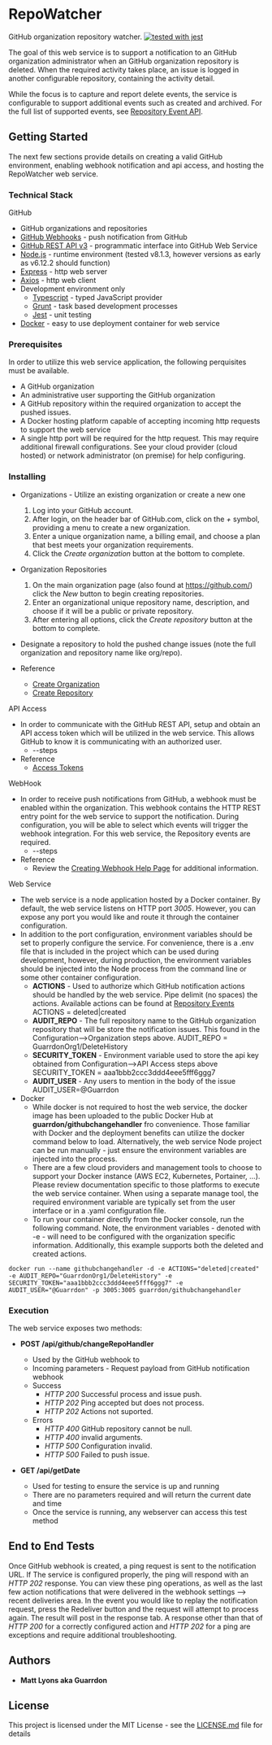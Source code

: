 # RepoWatcher

GitHub organization repository watcher.  [![tested with jest](https://img.shields.io/badge/tested_with-jest-99424f.svg)](https://github.com/facebook/jest)

The goal of this web service is to support a notification to an GitHub organization administrator when an GitHub organization repository is deleted.  When the required activity takes place, an issue is logged in another configurable repository, containing the activity detail.

While the focus is to capture and report delete events, the service is configurable to support additional events such as created and archived.  For the full list of supported events, see [Repository Event API](https://developer.github.com/v3/activity/events/types/#repositoryevent).

## Getting Started

The next few sections provide details on creating a valid GitHub environment, enabling webhook notification and api access, and hosting the RepoWatcher web service.

### Technical Stack

GitHub
  * GitHub organizations and repositories
  * [GitHub Webhooks](https://developer.github.com/webhooks/creating/) - push notification from GitHub
  * [GitHub REST API v3](https://developer.github.com/v3/) - programmatic interface into GitHub 
Web Service
  * [Node.js](https://nodejs.org/en/) - runtime environment (tested v8.1.3, however versions as early as v6.12.2  should function)
  * [Express](https://github.com/expressjs/express) - http web server
  * [Axios](https://github.com/axios/axios) - http web client 
  * Development environment only
    * [Typescript](https://github.com/Microsoft/TypeScript) - typed JavaScript provider
    * [Grunt](https://github.com/gruntjs/grunt) - task based development processes
    * [Jest](https://github.com/facebook/jest) - unit testing
  * [Docker](https://www.docker.com) - easy to use deployment container for web service

### Prerequisites

In order to utilize this web service application, the following perquisites must be available.
  * A GitHub organization
  * An administrative user supporting the GitHub organization
  * A GitHub repository within the required organization to accept the pushed issues.
  * A Docker hosting platform capable of accepting incoming http requests to support the web service
  * A single http port will be required for the http request.  This may require additional firewall configurations.  See your cloud provider (cloud hosted) or network administrator (on premise) for help configuring.

### Installing

 * Organizations - Utilize an existing organization or create a new one
    
    1. Log into your GitHub account.
    2. After login, on the header bar of GitHub.com, click on the _+_ symbol, providing a menu to create a new organization.
    3. Enter a unique organization name, a billing email, and choose a plan that best meets your organization requirements.
    4. Click the _Create organization_ button at the bottom to complete.

  * Organization Repositories

    1. On the main organization page (also found at https://github.com/<Organization>) click the _New_ button to begin creating repositories.
    2. Enter an organizational unique repository name, description, and choose if it will be a public or private repository.
    3. After entering all options, click the _Create repository_ button at the bottom to complete.
      
  * Designate a repository to hold the pushed change issues (note the full organization and repository name like org/repo).
  * Reference
    * [Create Organization](https://help.github.com/articles/creating-a-new-organization-from-scratch/)
    * [Create Repository](https://help.github.com/articles/creating-a-new-repository/)
    
API Access
  * In order to communicate with the GitHub REST API, setup and obtain an API access token which will be utilized in the web service.  This allows GitHub to know it is communicating with an authorized user.
    * --steps 
  * Reference
    * [Access Tokens](https://help.github.com/articles/creating-a-personal-access-token-for-the-command-line/)

WebHook
  * In order to receive push notifications from GitHub, a webhook must be enabled within the organization.  This webhook contains the HTTP REST entry point for the web service to support the notification.  During configuration, you will be able to select which events will trigger the webhook integration.  For this web service, the Repository events are required.
    * --steps
  * Reference
    * Review the [Creating Webhook Help Page](https://developer.github.com/webhooks/creating/#setting-up-a-webhook) for additional information. 

Web Service
  * The web service is a node application hosted by a Docker container.  By default, the web service listens on HTTP port _3005_.  However, you can expose any port you would like and route it through the container configuration.
  * In addition to the port configuration, environment variables should be set to properly configure the service.  For convenience, there is a .env file that is included in the project which can be used during development, however, during production, the environment variables should be injected into the Node process from the command line or some other container configuration.
    * **ACTIONS** - Used to authorize which GitHub notification actions should be handled by the web service.  Pipe delimit (no spaces) the actions.  Available actions can be found at [Repository Events](https://developer.github.com/v3/activity/events/types/#repositoryevent)
	ACTIONS = deleted|created 
    * **AUDIT_REPO** - The full repository name to the GitHub organization repository that will be store the notification issues.  This found in the Configuration-->Organization steps above.
	AUDIT_REPO = GuarrdonOrg1/DeleteHistory 
    * **SECURITY_TOKEN** - Environment variable used to store the api key obtained from Configuration-->API Access steps above
	SECURITY_TOKEN = aaa1bbb2ccc3ddd4eee5fff6ggg7
    * **AUDIT_USER**  - Any users to mention in the body of the issue 
	AUDIT_USER=@Guarrdon
  * Docker
    * While docker is not required to host the web service, the docker image has been uploaded to the public Docker Hub at **guarrdon/githubchangehandler** fro convenience.  Those familiar with Docker and the deployment benefits can utilize the docker command below to load.  Alternatively, the web service Node project can be run manually - just ensure the environment variables are injected into the process.
    * There are a few cloud providers and management tools to choose to support your Docker instance (AWS EC2, Kubernetes, Portainer, …).  Please review documentation specific to those platforms to execute the web service container.  When using a separate manage tool, the required environment variable are typically set from the user interface or in a .yaml configuration file.
    * To run your container directly from the Docker console, run the following command.  Note, the environment variables - denoted with -e - will need to be configured with the organization specific information.  Additionally, this example supports both the deleted and created actions.
```{r, engine='bash', docker_run}
docker run --name githubchangehandler -d -e ACTIONS="deleted|created" -e AUDIT_REPO="GuarrdonOrg1/DeleteHistory" -e SECURITY_TOKEN="aaa1bbb2ccc3ddd4eee5fff6ggg7" -e AUDIT_USER="@Guarrdon" -p 3005:3005 guarrdon/githubchangehandler 
```

### Execution

The web service exposes two methods:
  * **POST  /api/github/changeRepoHandler**
    * Used by the GitHub webhook to 
    * Incoming parameters - Request payload from GitHub notification webhook
    * Success
      * _HTTP 200_ Successful process and issue push.
      * _HTTP 202_ Ping accepted but does not process.
      * _HTTP 202_ Actions not suported.
    * Errors
      * _HTTP 400_ GitHub repository cannot be null.
      * _HTTP 400_ invalid arguments.
      * _HTTP 500_ Configuration invalid.
      * _HTTP 500_ Failed to push issue.
  
  * **GET  /api/getDate**
    * Used for testing to ensure the service is up and running
    * There are no parameters required and will return the current date and time
    * Once the service is running, any webserver can access this test method

## End to End Tests

Once GitHub webhook is created, a ping request is sent to the notification URL.  If The service is configured properly, the ping will respond with an _HTTP 202_ response.  You can view these ping operations, as well as the last few action notifications that were delivered in the webhook settings --> recent deliveries area.  In the event you would like to replay the notification request, press the Redeliver button and the request will attempt to process again.  The result will post in the response tab.  A response other than that of _HTTP 200_ for a correctly configured action and _HTTP 202_ for a ping are exceptions and require additional troubleshooting.

## Authors

* **Matt Lyons aka Guarrdon**

## License

This project is licensed under the MIT License - see the [LICENSE.md](LICENSE.md) file for details
